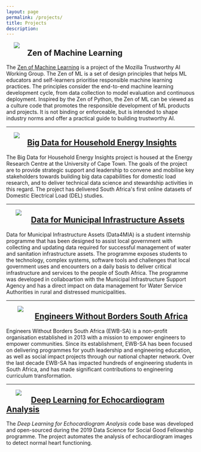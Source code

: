 ```yaml
---
layout: page
permalink: /projects/
title: Projects
description:
---
```


[<img class="col one first" style="padding-left: 20px; padding-right: 20px; float: left" src="{{ site.baseurl }}/assets/img/zenofml_poster.png" >]()

## Zen of Machine Learning

The <a href="https://www.zenofml.org/" target="_blank">Zen of Machine Learning</a> is a project of the Mozilla Trustworthy AI Working Group. The Zen of ML is a set of design principles that helps ML educators and self-learners prioritise responsible machine learning practices. The principles consider the end-to-end machine learning development cycle, from data collection to model evaluation and continuous deployment. Inspired by the Zen of Python, the Zen of ML can be viewed as a culture code that promotes the responsible development of ML products and projects. It is not binding or enforceable, but is intended to shape industry norms and offer a practical guide to building trustworthy AI. 

---

[<img class="col one first" style="padding-left: 20px; padding-right: 20px; float: left" src="{{ site.baseurl }}/assets/img/del_logo.png" >](../projects/2019_household_energy_insights.markdown)

## [Big Data for Household Energy Insights](../projects/2019_household_energy_insights.markdown)

The Big Data for Household Energy Insights project is housed at the Energy Research Centre at the University of Cape Town. The goals of the project are to provide strategic support and leadership to convene and mobilise key stakeholders towards building big data capabilities for domestic load research, and to deliver technical data science and stewardship activities in this regard. The project has delivered South Africa's first online datasets of Domestic Electrical Load (DEL) studies.

---

[<img class="col one first" style="padding-left: 25px; padding-right: 25px; float: left" src="{{ site.baseurl }}/assets/img/data4mia_logo.png" >](../projects/2019_data4mia.markdown)

## [Data for Municipal Infrastructure Assets](../projects/2019_data4mia.markdown)

Data for Municipal Infrastructure Assets (Data4MIA) is a student internship programme that has been designed to assist local government with collecting and updating data required for successful management of water and sanitation infrastructure assets. The programme exposes students to the technology, complex systems, software tools and challenges that local government uses and encounters on a daily basis to deliver critical infrastructure and services to the people of South Africa. The programme was developed in collaboartion with the Municipal Infrastructure Support Agency and has a direct impact on data management for Water Service Authorities in rural and distressed municipalities.

---

[<img class="col one first" style="padding-left: 30px; padding-right: 30px; float: left" src="{{ site.baseurl }}/assets/img/ewbsa_logo.png" >](../projects/2019_ewbsa.markdown)

## [Engineers Without Borders South Africa](../projects/2019_ewbsa.markdown)

Engineers Without Borders South Africa (EWB-SA) is a non-profit organisation established in 2013 with a mission to empower engineers to empower communities. Since its establishment, EWB-SA has been focused on delivering programmes for youth leadership and engineering education, as well as social impact projects through our national chapter network. Over the last decade EWB-SA has impacted hundreds of engineering students in South Africa, and has made significant contributions to engineering curriculum transformation.

---

[<img class="col one first" style="padding-left: 25px; padding-right: 25px; float: left" src="{{ site.baseurl }}/assets/img/dssg_echo_logo.jpg" >](../projects/2019_dssg_echo.markdown)

## [Deep Learning for Echocardiogram Analysis](../projects/2019_dssg_echo.markdown)

The _Deep Learning for Echocardiogram Analysis_ code base was developed and open-sourced during the 2019 Data Science for Social Good Fellowship programme. The project automates the analysis of echocardiogram images to detect normal heart functioning.

